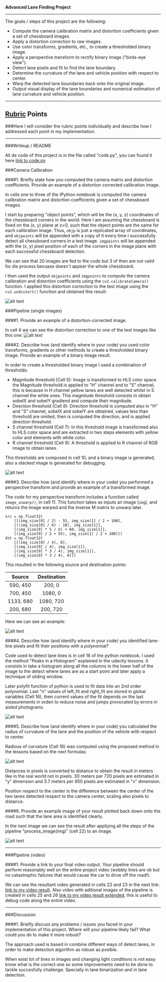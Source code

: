 
**Advanced Lane Finding Project**

---
The goals / steps of this project are the following:

* Compute the camera calibration matrix and distortion coefficients given a set of chessboard images.
* Apply a distortion correction to raw images.
* Use color transforms, gradients, etc., to create a thresholded binary image.
* Apply a perspective transform to rectify binary image ("birds-eye view").
* Detect lane pixels and fit to find the lane boundary.
* Determine the curvature of the lane and vehicle position with respect to center.
* Warp the detected lane boundaries back onto the original image.
* Output visual display of the lane boundaries and numerical estimation of lane curvature and vehicle position.
---
[//]: # (Image References)

[image1]: ./writeup_images/Undistorted_Chess.png "Undistorted_chessboard"
[image2]: ./writeup_images/Undistorted_test.png "Undistorted_test"
[image3]: ./writeup_images/binary.png "binary"
[image4]: ./writeup_images/lane_detection.png "lane_detection"
[image5]: ./writeup_images/warp.png "warp"
[image6]: ./writeup_images/Formula.png "Formula"
[image7]: ./writeup_images/Final.png "Final"

## [Rubric](https://review.udacity.com/#!/rubrics/571/view) Points
###Here I will consider the rubric points individually and describe how I addressed each point in my implementation.  

---
###Writeup / README

All de code of this project is in the file called "code.py", you can found it here [link to code.py](./Code.ipynb)

###Camera Calibration

####1. Briefly state how you computed the camera matrix and distortion coefficients. Provide an example of a distortion corrected calibration image.

In cells one to three of the IPython notebook is computed the camera calibration matrix and distortion coefficients given a set of chessboard images.

I start by preparing "object points", which will be the (x, y, z) coordinates of the chessboard corners in the world. Here I am assuming the chessboard is fixed on the (x, y) plane at z=0, such that the object points are the same for each calibration image.  Thus, `objp` is just a replicated array of coordinates, and `objpoints` will be appended with a copy of it every time I successfully detect all chessboard corners in a test image.  `imgpoints` will be appended with the (x, y) pixel position of each of the corners in the image plane with each successful chessboard detection.

We can see that 20 images are fed to the code but 3 of then are not valid for dis process becuase doesn´t appear the whole chessboard.

I then used the output `objpoints` and `imgpoints` to compute the camera calibration and distortion coefficients using the `cv2.calibrateCamera()` function.  I applied this distortion correction to the test image using the `cv2.undistort()` function and obtained this result: 

![alt text][image1]

###Pipeline (single images)

####1. Provide an example of a distortion-corrected image.

In cell 4 we can see the distortion correction to one of the test images like this one:
![alt text][image2]

####2. Describe how (and identify where in your code) you used color transforms, gradients or other methods to create a thresholded binary image.  Provide an example of a binary image result.

In order to create a thresholded binary image I used a combination of thresholds:
* Magnitude threshold (Cell 5): Image is transformed to HLS color space the Magnitude threshold is applied to "H" channel and to "S" channel, this is because in H channel yellow lanes are well detected whilst in S channel the white ones. This magnitude threshold consists in obtain sobelX and sobelY gradiend and compute their magnitude.
* Direction threshold (Cell 8): Direction threshold is computed also in "H" and "S" channel, sobelX and sobelY are obtained, values less than threshold are omited, then is computed the direction, and is applied direction threshold.
* S channel threshold (Cell 7): In this threshold image is transformed also to HLS color space and are extracted in two steps elements with yellow color and elements with white color.  
* R channel threshold (Cell 9): A threshold is applied to R channel of RGB image to obtain lanes.

This thresholds are composed in cell 10, and a binary image is generated, also a stacked image is generated for debugging.

![alt text][image3]

####3. Describe how (and identify where in your code) you performed a perspective transform and provide an example of a transformed image.

The code for my perspective transform includes a function called `image_unwarp()`, in cell 11.  This function takes as inputs an image (`img`), and returns the image warped and the inverse M matrix to unwarp later.

```
src = np.float32(
    [[(img_size[0] / 2) - 55, img_size[1] / 2 + 100],
    [((img_size[0] / 6) - 10), img_size[1]],
    [(img_size[0] * 5 / 6) + 60, img_size[1]],
    [(img_size[0] / 2 + 55), img_size[1] / 2 + 100]])
dst = np.float32(
    [[(img_size[0] / 4), 0],
    [(img_size[0] / 4), img_size[1]],
    [(img_size[0] * 3 / 4), img_size[1]],
    [(img_size[0] * 3 / 4), 0]])

```
This resulted in the following source and destination points:

| Source        | Destination   | 
|:-------------:|:-------------:| 
| 590, 450      | 200, 0        | 
| 700, 450      | 1080, 0      |
| 1133, 680     | 1080, 720      |
| 200, 680      | 200, 720        |

Here we can see an example:

![alt text][image5]


####4. Describe how (and identify where in your code) you identified lane-line pixels and fit their positions with a polynomial?

Code used to detect lane lines is in cell 16 of the python notebook. I used the method "Peaks in a Histogram" explained in the udacity lessons. It consists in take a histogram along all the columns in the lower half of the image to the detect where lanes are as a start point and later apply a technique of sliding window.

Later polyfit function of python is used to fit data into an 2nd order polynomial.
Last "n" values of left_fit and right_fit are stored in global variables (Cell 16), then current values of the fit depends on the last measurements in orden to reduce noise and jumps provocated by errors in aisled photograms.

![alt text][image4]

####5. Describe how (and identify where in your code) you calculated the radius of curvature of the lane and the position of the vehicle with respect to center.

Radious of curvature (Cell 16) was computed using the proposed method in the lessons based on the next formulas:

![alt text][image6]

Distances in pixels is converted to distance to obtain the result in meters like in the real world not in pixels. 30 meters per 720 pixels are estimated in "y" dimension and 3.7 meters per 850 pixels are estimated in "x" dimension.

Position respect to the center is the difference between the center of the two lanes detected respect to the camera center, scaling also pixels to distance.

####6. Provide an example image of your result plotted back down onto the road such that the lane area is identified clearly.

In the next image we can see the result after appliying all the steps of the pipeline "process_image(img)" (cell 22) to an image.

![alt text][image7]

---

###Pipeline (video)

####1. Provide a link to your final video output.  Your pipeline should perform reasonably well on the entire project video (wobbly lines are ok but no catastrophic failures that would cause the car to drive off the road!).

We can see the resultant video generated in cells 22 and 23  in the next link: [link to my video result](./project_output.mp4). Also video with aditional images of the pipeline is created in cells 25 and 26 [link to my video result extended](./project_output_ex.mp4), this is useful to debug code along the entire video.

---

###Discussion

####1. Briefly discuss any problems / issues you faced in your implementation of this project.  Where will your pipeline likely fail?  What could you do to make it more robust?

The approach used is based in combine different ways of detect lanes, in order to make detection algorithm as robust as posible.

When exist lot of lines in images and changing light conditions is not easy know what is the correct one so some improvements need to be done to tackle succesfully challenge. Specially in lane binarization and in lane detection.
